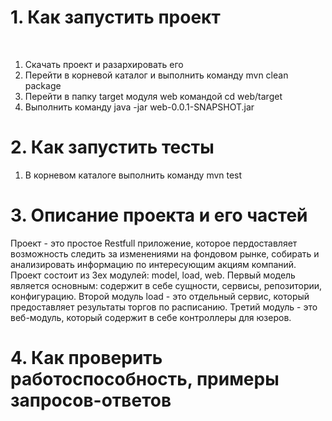 <h1>1. Как запустить проект</h1><br>
	<ol>
		<li>Скачать проект и разархировать его</li>
		<li>Перейти в корневой каталог и выполнить команду mvn clean package</li>
		<li>Перейти в папку target модуля web командой cd web/target</li>
		<li>Выполнить команду java -jar web-0.0.1-SNAPSHOT.jar</li>
	</ol>
<h1>2. Как запустить тесты</h1>
	<ol>
		<li>В корневом каталоге выполнить команду mvn test</li>
	</ol>
<h1>3. Описание проекта и его частей</h1>
	<p>
		Проект - это простое Restfull приложение, которое пердоставляет возможность следить за изменениями на фондовом рынке, 
		собирать и анализировать информацию по интересующим акциям компаний.
		Проект состоит из 3ех модулей: model, load, web. Первый модель является основным: содержит в себе сущности, сервисы, репозитории, конфигурацию.
		Второй модуль load - это отдельный сервис, который предоставляет результаты торгов по расписанию.
		Третий модуль - это веб-модуль, который содержит в себе контроллеры для юзеров.
	</p>
<h1>4. Как проверить работоспособность, примеры запросов-ответов</h1>
